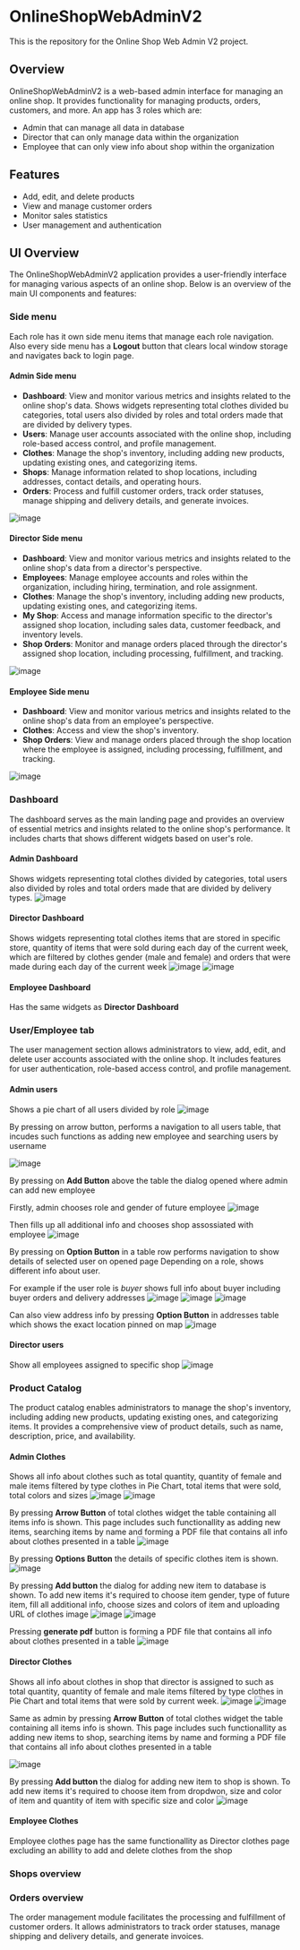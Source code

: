 # OnlineShopWebAdminV2

This is the repository for the Online Shop Web Admin V2 project.

## Overview

OnlineShopWebAdminV2 is a web-based admin interface for managing an online shop. It provides functionality for managing products, orders, customers, and more.
An app has 3 roles which are:
- Admin that can manage all data in database
- Director that can only manage data within the organization
- Employee that can only view info about shop within the organization 

## Features

- Add, edit, and delete products
- View and manage customer orders
- Monitor sales statistics
- User management and authentication

## UI Overview

The OnlineShopWebAdminV2 application provides a user-friendly interface for managing various aspects of an online shop. Below is an overview of the main UI components and features:

### Side menu

Each role has it own side menu items that manage each role navigation. Also every side menu has a **Logout** button that clears local window storage and navigates back to login page.

#### Admin Side menu
- **Dashboard**: View and monitor various metrics and insights related to the online shop's data. Shows widgets representing total clothes divided bu categories, total users also divided by roles and total orders made that are divided by delivery types.
- **Users**: Manage user accounts associated with the online shop, including role-based access control, and profile management.
- **Clothes**: Manage the shop's inventory, including adding new products, updating existing ones, and categorizing items.
- **Shops**: Manage information related to shop locations, including addresses, contact details, and operating hours.
- **Orders**: Process and fulfill customer orders, track order statuses, manage shipping and delivery details, and generate invoices.

![image](https://github.com/zxcBrawler/OnlineShopWebAdminV2/assets/97828450/3387703d-ecfc-44c3-ad72-220d77287e58)


#### Director Side menu
- **Dashboard**: View and monitor various metrics and insights related to the online shop's data from a director's perspective.
- **Employees**: Manage employee accounts and roles within the organization, including hiring, termination, and role assignment.
- **Clothes**: Manage the shop's inventory, including adding new products, updating existing ones, and categorizing items.
- **My Shop**: Access and manage information specific to the director's assigned shop location, including sales data, customer feedback, and inventory levels.
- **Shop Orders**: Monitor and manage orders placed through the director's assigned shop location, including processing, fulfillment, and tracking.

![image](https://github.com/zxcBrawler/OnlineShopWebAdminV2/assets/97828450/4e481c99-ecbe-418c-8274-82297b0ca545)

#### Employee Side menu
- **Dashboard**: View and monitor various metrics and insights related to the online shop's data from an employee's perspective.
- **Clothes**: Access and view the shop's inventory.
- **Shop Orders**: View and manage orders placed through the shop location where the employee is assigned, including processing, fulfillment, and tracking.

![image](https://github.com/zxcBrawler/OnlineShopWebAdminV2/assets/97828450/a37090f2-c788-4120-b4d7-a621ed46f7a5)


### Dashboard

The dashboard serves as the main landing page and provides an overview of essential metrics and insights related to the online shop's performance. It includes charts that shows different widgets based on user's role.
#### Admin Dashboard
Shows widgets representing total clothes divided by categories, total users also divided by roles and total orders made that are divided by delivery types.
![image](https://github.com/zxcBrawler/OnlineShopWebAdminV2/assets/97828450/b585099b-9b18-423f-a6a1-bf555b50ab71)


#### Director Dashboard
Shows widgets representing total clothes items that are stored in specific store, quantity of items that were sold during each day of the current week, which are filtered by clothes gender (male and female) and orders that were made during each day of the current week
![image](https://github.com/zxcBrawler/OnlineShopWebAdminV2/assets/97828450/54729163-67f1-4503-a563-a0f66328339c)
![image](https://github.com/zxcBrawler/OnlineShopWebAdminV2/assets/97828450/37340035-cdaa-4d33-9bf6-e0658ad6a495)

#### Employee Dashboard
Has the same widgets as **Director Dashboard**

### User/Employee tab

The user management section allows administrators to view, add, edit, and delete user accounts associated with the online shop. It includes features for user authentication, role-based access control, and profile management.

#### Admin users 
Shows a pie chart of all users divided by role
![image](https://github.com/zxcBrawler/OnlineShopWebAdminV2/assets/97828450/0ec2d272-2685-4d93-ae35-d6d60adad7fe)

By pressing on arrow button, performs a navigation to all users table, that incudes such functions as adding new employee and searching users by username 

![image](https://github.com/zxcBrawler/OnlineShopWebAdminV2/assets/97828450/de5ed8d4-9ad5-4136-90bd-71af2e8e34d7)

By pressing on **Add Button** above the table the dialog opened where admin can add new employee

Firstly, admin chooses role and gender of future employee
![image](https://github.com/zxcBrawler/OnlineShopWebAdminV2/assets/97828450/2b18e4ba-99e2-4b8b-aad6-2d08eaab2cba)

Then fills up all additional info and chooses shop assossiated with employee
![image](https://github.com/zxcBrawler/OnlineShopWebAdminV2/assets/97828450/b2e0271e-9f59-49e0-be8f-f5cf05bb3345)

By pressing on **Option Button** in a table row performs navigation to show details of selected user on opened page
Depending on a role, shows different info about user.

For example if the user role is *buyer* shows full info about buyer including buyer orders and delivery addresses
![image](https://github.com/zxcBrawler/OnlineShopWebAdminV2/assets/97828450/5587bc32-db95-4e29-894c-7214d0f43ddd)
![image](https://github.com/zxcBrawler/OnlineShopWebAdminV2/assets/97828450/726acbc8-d92e-45be-b6b4-d2498f832493)
![image](https://github.com/zxcBrawler/OnlineShopWebAdminV2/assets/97828450/fa6091f1-dcf9-4431-ab0b-10ee6b0458b1)

Can also view address info by pressing **Option Button** in addresses table which shows the exact location pinned on map
![image](https://github.com/zxcBrawler/OnlineShopWebAdminV2/assets/97828450/2839050c-2e73-441d-8a06-44600e397dcb)

#### Director users 
Show all employees assigned to specific shop
![image](https://github.com/zxcBrawler/OnlineShopWebAdminV2/assets/97828450/9032bdb3-8ce7-4ae7-be94-ea05eaaf1444)


### Product Catalog

The product catalog enables administrators to manage the shop's inventory, including adding new products, updating existing ones, and categorizing items. It provides a comprehensive view of product details, such as name, description, price, and availability.

#### Admin Clothes
Shows all info about clothes such as total quantity, quantity of female and male items filtered by type clothes in Pie Chart, total items that were sold, total colors and sizes
![image](https://github.com/zxcBrawler/OnlineShopWebAdminV2/assets/97828450/9edcba2f-4df4-4295-88d0-1c7825af50e1)
![image](https://github.com/zxcBrawler/OnlineShopWebAdminV2/assets/97828450/32364cc8-06f0-4e3c-a1cd-3c9f3cd642ab)

By pressing **Arrow Button** of total clothes widget the table containing all items info is shown. This page includes such functionallity as adding new items, searching items by name and forming a PDF file that contains all info about clothes presented in a table
![image](https://github.com/zxcBrawler/OnlineShopWebAdminV2/assets/97828450/ab0d9091-0556-40f8-8727-c1ae7c444eeb)

By pressing **Options Button** the details of specific clothes item is shown. 
![image](https://github.com/zxcBrawler/OnlineShopWebAdminV2/assets/97828450/9e691b5d-45d4-4579-a912-0c53426ad3f4)

By pressing **Add button** the dialog for adding new item to database is shown.
To add new items it's required to choose item gender, type of future item, fill all additional info, choose sizes and colors of item and uploading URL of clothes image
![image](https://github.com/zxcBrawler/OnlineShopWebAdminV2/assets/97828450/6059bc33-abb6-4e0d-a5cd-c8f8be3b7d55)
![image](https://github.com/zxcBrawler/OnlineShopWebAdminV2/assets/97828450/5a5f4330-bedb-4792-b46d-2d3c216c783c)

Pressing **generate pdf** button is forming a PDF file that contains all info about clothes presented in a table
![image](https://github.com/zxcBrawler/OnlineShopWebAdminV2/assets/97828450/ee3fd790-fbe4-466e-ae09-ae211a473991)

#### Director Clothes
Shows all info about clothes in shop that director is assigned to such as total quantity, quantity of female and male items filtered by type clothes in Pie Chart and total items that were sold by current week.
![image](https://github.com/zxcBrawler/OnlineShopWebAdminV2/assets/97828450/8f3d042a-c82c-42b9-a33b-55ea3f347318)
![image](https://github.com/zxcBrawler/OnlineShopWebAdminV2/assets/97828450/2eb19684-ed44-4539-ad89-3e61c0896a4b)

Same as admin by pressing **Arrow Button** of total clothes widget the table containing all items info is shown. This page includes such functionallity as adding new items to shop, searching items by name and forming a PDF file that contains all info about clothes presented in a table

![image](https://github.com/zxcBrawler/OnlineShopWebAdminV2/assets/97828450/70cb1f8e-4db1-4a97-8e57-32c71b78ae71)

By pressing **Add button** the dialog for adding new item to shop is shown.
To add new items it's required to choose item from dropdwon, size and color of item and quantity of item with specific size and color
![image](https://github.com/zxcBrawler/OnlineShopWebAdminV2/assets/97828450/dc83ae2a-6481-471b-9de6-f0cd9bbfe145)




#### Employee Clothes

Employee clothes page has the same functionallity as Director clothes page excluding an abillity to add and delete clothes from the shop


### Shops overview



### Orders overview

The order management module facilitates the processing and fulfillment of customer orders. It allows administrators to track order statuses, manage shipping and delivery details, and generate invoices.

